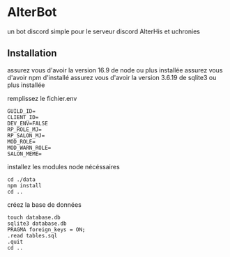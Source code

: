 # AlterBot
un bot discord simple pour le serveur discord AlterHis et uchronies

## Installation
assurez vous d'avoir la version 16.9 de node ou plus installée
assurez vous d'avoir npm d'installé
assurez vous d'avoir la version 3.6.19 de sqlite3 ou plus installée

remplissez le fichier.env
```BOT_TOKEN=
GUILD_ID=
CLIENT_ID=
DEV_ENV=FALSE
RP_ROLE_MJ=
RP_SALON_MJ=
MOD_ROLE=
MOD_WARN_ROLE=
SALON_MEME=
```

installez les modules node nécéssaires
```npm install
cd ./data
npm install
cd ..
```

créez la base de données
```cd ./data
touch database.db
sqlite3 database.db
PRAGMA foreign_keys = ON;
.read tables.sql
.quit
cd ..
```